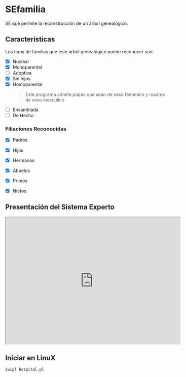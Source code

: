 # SEfamilia

SE que permite la reconstrucción de un árbol genealógico.


## Caracteristicas 

Los tipos de familias que este árbol genealógico puede reconocer son:

- [x] Nuclear
- [x] Monoparental
- [ ] Adoptiva
- [x] Sin hijos
- [x] Homoparental
    > Este programa admite papas que sean de sexo femenino y madres de sexo masculino
- [ ] Ensamblada
- [ ] De Hecho

### Filiaciones Reconocidas

- [x] Padres
- [x] Hijos
- [x] Hermanos
- [x] Abuelos
- [x] Primos
- [x] Nietos



## Presentación del Sistema Experto 

<iframe width="550" height="400" src="https://prezi.com/view/fKw2kqL3TXUmsQHWYeuk/embed" webkitallowfullscreen="1" mozallowfullscreen="1" allowfullscreen="1"></iframe>




## Iniciar en LinuX

`swipl hospital.pl `

